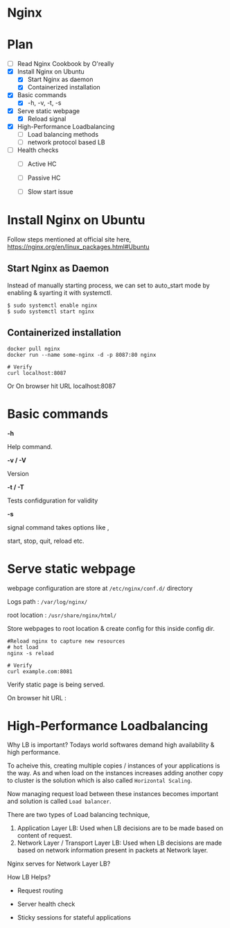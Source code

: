 ---
---
# Nginx

# Plan
- [ ] Read Nginx Cookbook by O'really
- [x] Install Nginx on Ubuntu
  - [x] Start Nginx as daemon
  - [x] Containerized installation
- [x] Basic commands
  - [x] -h, -v, -t, -s
- [x] Serve static webpage
  - [x] Reload signal
- [x] High-Performance Loadbalancing
  - [ ] Load balancing methods
  - [ ] network protocol based LB
- [ ] Health checks
  - [ ] Active HC
  - [ ] Passive HC
  - [ ] Slow start issue


# Install Nginx on Ubuntu

Follow steps mentioned at official site here, https://nginx.org/en/linux_packages.html#Ubuntu

## Start Nginx as Daemon
Instead of manually starting process, we can set to auto_start mode by enabling & syarting it with systemctl.

```console
$ sudo systemctl enable nginx  
$ sudo systemctl start nginx
```

## Containerized installation
```console
docker pull nginx
docker run --name some-nginx -d -p 8087:80 nginx

# Verify
curl localhost:8087
```

Or On browser hit URL localhost:8087

# Basic commands
**-h**</p>
Help command.</p>

**-v / -V**</p>
Version</p>
**-t / -T**</p>
Tests confidguration for validity</p>
**-s**</p>
signal command takes options like , </p>
start, stop, quit, reload etc.</p>


# Serve static webpage
webpage configuration are store at `/etc/nginx/conf.d/` directory </p>
Logs path     : `/var/log/nginx/` </p>
root location : `/usr/share/nginx/html/`

Store webpages to root location & create config for this inside config dir.
```console
#Reload nginx to capture new resources
# hot load
nginx -s reload

# Verify
curl example.com:8081

```

Verify static page is being served.</p>
On browser hit URL <HOSTNAME>:<PORT>

# High-Performance Loadbalancing
Why LB is important?
Todays world softwares demand high availability & high performance.</p>
To acheive this, creating multiple copies / instances of your applications is the way. As and when load on the instances increases adding another copy to cluster is the solution which is also called `Horizontal Scaling`.</p>
Now managing request load between these instances becomes important and solution is called `Load balancer`.</p>
There are two types of Load balancing technique,</p>
1. Application Layer LB: Used when LB decisions are to be made based on content of request.
2. Network Layer / Transport Layer LB: Used when LB decisions are made based on network information present in packets at Network layer.

Nginx serves for Network Layer LB?

How LB Helps?
- Request routing</p>
- Server health check</p>
- Sticky sessions for stateful applications</p>
